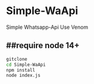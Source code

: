 # Simple-WaApi
Simple Whatsapp-Api Use Venom

##require node 14+
-
```bash
gitclone
cd Simple-WaApi
npm install
node index.js
```
